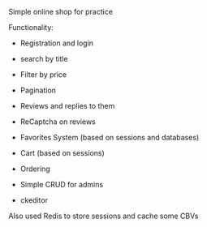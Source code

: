 Simple online shop for practice

Functionality:

- Registration and login

- search by title

- Filter by price

- Pagination

- Reviews and replies to them

- ReCaptcha on reviews

- Favorites System (based on sessions and databases)

- Cart (based on sessions)

- Ordering

- Simple CRUD for admins

- ckeditor

Also used Redis to store sessions and cache some CBVs
